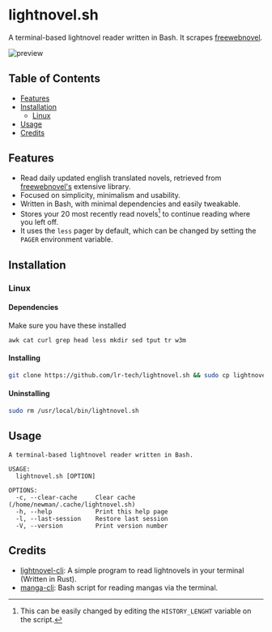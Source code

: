 # lightnovel.sh

A terminal-based lightnovel reader written in Bash. It scrapes [freewebnovel](https://freewebnovel.com/).

![preview](https://user-images.githubusercontent.com/75286649/174728555-0d3b288d-4aba-473a-9779-e2d7d925eb90.gif)

## Table of Contents

* [Features](#features)
* [Installation](#installation)
  * [Linux](#linux)
* [Usage](#usage)
* [Credits](#credits)

## Features

- Read daily updated english translated novels, retrieved from [freewebnovel's](https://freewebnovel.com/) extensive library.
- Focused on simplicity, minimalism and usability.
- Written in Bash, with minimal dependencies and easily tweakable.
- Stores your 20 most recently read novels[^1] to continue reading where you left off.
- It uses the `less` pager by default, which can be changed by setting the `PAGER` environment variable.

[^1]: This can be easily changed by editing the `HISTORY_LENGHT` variable on the script.

## Installation

### Linux

#### Dependencies

Make sure you have these installed

```text
awk cat curl grep head less mkdir sed tput tr w3m
```

#### Installing

```sh
git clone https://github.com/lr-tech/lightnovel.sh && sudo cp lightnovel.sh/lightnovel.sh /usr/local/bin/lightnovel.sh
```

#### Uninstalling

```sh
sudo rm /usr/local/bin/lightnovel.sh
```

## Usage

```text
A terminal-based lightnovel reader written in Bash.

USAGE:
  lightnovel.sh [OPTION]

OPTIONS:
  -c, --clear-cache     Clear cache (/home/newman/.cache/lightnovel.sh)
  -h, --help            Print this help page
  -l, --last-session    Restore last session
  -V, --version         Print version number
```

## Credits

- [lightnovel-cli](https://github.com/Username-08/lightnovel-cli): A simple program to read lightnovels in your terminal (Written in Rust).
- [manga-cli](https://github.com/7USTIN/manga-cli): Bash script for reading mangas via the terminal.

